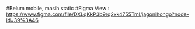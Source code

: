 #Belum mobile, masih static
#Figma View : https://www.figma.com/file/DXLqKkP3b9rq2xk4755TmI/jagonihongo?node-id=39%3A46
 
